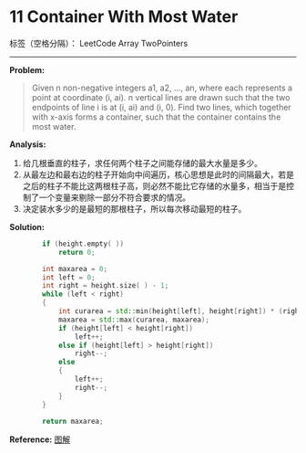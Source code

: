 ﻿# 11 Container With Most Water

标签（空格分隔）： LeetCode Array TwoPointers

---

**Problem:**
>   Given n non-negative integers a1, a2, ..., an, where each represents a point at coordinate (i, ai). n vertical lines are drawn such that the two endpoints of line i is at (i, ai) and (i, 0). Find two lines, which together with x-axis forms a container, such that the container contains the most water.

**Analysis:**

 1. 给几根垂直的柱子，求任何两个柱子之间能存储的最大水量是多少。
 2. 从最左边和最右边的柱子开始向中间遍历，核心思想是此时的间隔最大，若是之后的柱子不能比这两根柱子高，则必然不能比它存储的水量多，相当于是控制了一个变量来剔除一部分不符合要求的情况。
 3. 决定装水多少的是最短的那根柱子，所以每次移动最短的柱子。

**Solution:**
```cpp
		if (height.empty( ))
			return 0;

		int maxarea = 0;
		int left = 0;
		int right = height.size( ) - 1;
		while (left < right)
		{
			int curarea = std::min(height[left], height[right]) * (right - left);
			maxarea = std::max(curarea, maxarea);
			if (height[left] < height[right])
				left++;
			else if (height[left] > height[right])
				right--;
			else
			{
				left++;
				right--;
			}
		}

		return maxarea;
```
 
**Reference:**
[图解][1]


  [1]: http://www.cnblogs.com/lautsie/p/3219461.html